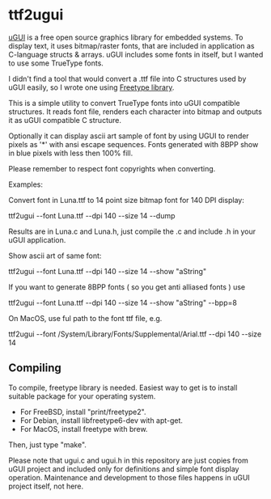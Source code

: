 ttf2ugui
========

[uGUI][1] is a free open source graphics library for embedded systems. 
To display text, it uses bitmap/raster fonts, that are included
in application as C-language structs & arrays. uGUI includes
some fonts in itself, but I wanted to use some TrueType fonts.

I didn't find a tool that would convert a .ttf file into
C structures used by uGUI easily, so I wrote one using
[Freetype library][2].

This is a simple utility to convert TrueType fonts into uGUI compatible
structures. It reads font file, renders each character into bitmap
and outputs it as uGUI compatible C structure. 

Optionally it can display ascii art sample of font by using
UGUI to render pixels as '*' with ansi escape sequences.
Fonts generated with 8BPP show in blue pixels with less then 100% fill.

Please remember to respect font copyrights when converting.

Examples:

Convert font in Luna.ttf to 14 point size bitmap font for 140 DPI display:

ttf2ugui --font Luna.ttf --dpi 140 --size 14 --dump

Results are in Luna.c and Luna.h, just compile the
.c and include .h in your uGUI application.

Show ascii art of same font:

ttf2ugui --font Luna.ttf --dpi 140 --size 14 --show "aString"

If you want to generate 8BPP fonts ( so you get anti alliased fonts ) use

ttf2ugui --font Luna.ttf --dpi 140 --size 14 --show "aString" --bpp=8

On MacOS, use ful path to the font ttf file, e.g.

ttf2ugui --font /System/Library/Fonts/Supplemental/Arial.ttf --dpi 140 --size 14

Compiling
---------

To compile, freetype library is needed. Easiest way
to get is to install suitable package for your operating system.

- For FreeBSD, install "print/freetype2".
- For Debian, install libfreetype6-dev with apt-get.
- For MacOS, install freetype with brew.

Then, just type "make".

Please note that ugui.c and ugui.h in this repository are just copies from
uGUI project and included only for definitions and simple font display operation.
Maintenance and development to those files happens in uGUI project itself, not here.

[1]: http://www.embeddedlightning.com/ugui/
[2]: http://freetype.org/
